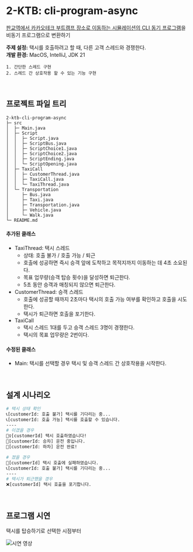 # 2-KTB: cli-program-async
[판교역에서 카카오테크 부트캠프 장소로 이동하는 시뮬레이션의 CLI 동기 프로그램](https://github.com/chulsu0012/2-ktb-cli-program)을 비동기 프로그램으로 변환하기

**주제 설정:** 택시를 호출하려고 할 때, 다른 고객 스레드와 경쟁한다.<br/>
**개발 환경:** MacOS, IntelliJ, JDK 21

```
1. 간단한 스레드 구현
2. 스레드 간 상호작용 할 수 있는 기능 구현
```

<br/>

## 프로젝트 파일 트리
```
2-ktb-cli-program-async
├─ src
│  ├─ Main.java
│  ├─ Script
│  │  ├─ Script.java
│  │  ├─ ScriptBus.java
│  │  ├─ ScriptChoice1.java
│  │  ├─ ScriptChoice2.java
│  │  ├─ ScriptEnding.java
│  │  └─ ScriptOpening.java
│  ├─ TaxiCall
│  │  ├─ CustomerThread.java
│  │  ├─ TaxiCall.java
│  │  └─ TaxiThread.java
│  └─ Transportation
│     ├─ Bus.java
│     ├─ Taxi.java
│     ├─ Transportation.java
│     ├─ Vehicle.java
│     └─ Walk.java
└─ README.md
```

#### 추가된 클래스
- TaxiThread: 택시 스레드
  - 상태: 호출 불가 / 호출 가능 / 퇴근
  - 호출에 성공하면 즉시 승객 앞에 도착하고 목적지까지 이동하는 데 4초 소요된다.
  - 목표 업무량(승객 탑승 횟수)을 달성하면 퇴근한다.
  - 5초 동안 승객과 매칭되지 않으면 퇴근한다.
- CustomerThread: 승객 스레드
  - 호출에 성공할 때까지 2초마다 택시의 호출 가능 여부를 확인하고 호출을 시도한다.
  - 택시가 퇴근하면 호출을 포기한다.
- TaxiCall
  - 택시 스레드 1대를 두고 승객 스레드 3명이 경쟁한다.
  - 택시의 목표 업무량은 2번이다.


#### 수정된 클래스
- Main: 택시를 선택할 경우 택시 및 승객 스레드 간 상호작용을 시작한다.

<br/>

## 설계 시나리오
```bash
# 택시 상태 확인
📞[customerId: 호출 불가] 택시를 기다리는 중...
📞[customerId: 호출 가능] 택시를 호출할 수 있습니다.
----
# 이겼을 경우
🙋‍♀️[customerId] 택시 호출하였습니다!
🚖[customerId: 승차] 운전 중입니다.
🚖[customerId: 하차] 운전 완료!

# 졌을 경우
🔄[customerId] 택시 호출에 실패하였습니다.
📞[customerId: 호출 불가] 택시를 기다리는 중...
----
# 택시가 퇴근했을 경우
❌[customerId] 택시 호출을 포기합니다.
```

<br/>

## 프로그램 시연
택시를 탑승하기로 선택한 시점부터

![시연 영상](https://github.com/user-attachments/assets/aa35ffd3-6b25-4374-8cf0-7a2cbbca19b2)
